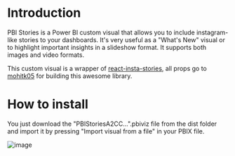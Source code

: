 # Introduction

PBI Stories is a Power BI custom visual that allows you to include instagram-like stories to your dashboards. It's very useful as a "What's New" visual or to highlight important insights in a slideshow format. It supports both images and video formats.

This custom visual is a wrapper of [react-insta-stories](https://www.npmjs.com/package/react-insta-stories), all props go to [mohitk05](https://github.com/mohitk05) for building this awesome library.

# How to install

You just download the "PBIStoriesA2CC...".pbiviz file from the dist folder and import it by pressing "Import visual from a file" in your PBIX file.

![image](https://i.imgur.com/zfZ6wDh.png)